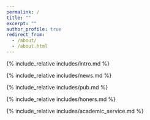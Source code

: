 ```yaml
---
permalink: /
title: ""
excerpt: ""
author_profile: true
redirect_from: 
  - /about/
  - /about.html
---
```


<span class='anchor' id='about-me'></span>
{% include_relative includes/intro.md %}

<span class='anchor' id='news'></span>
{% include_relative includes/news.md %}

<span class='anchor' id='publications'></span>
{% include_relative includes/pub.md %}

<span class='anchor' id='honors'></span>
{% include_relative includes/honers.md %}

[//]: # (<span class='anchor' id='educations'></span>)

[//]: # ({% include_relative includes/educations.md %})

[//]: # ()
[//]: # (<span class='anchor' id='experience'></span>)

[//]: # ({% include_relative includes/experience.md %})

<span class='anchor' id='academic-service'></span>
{% include_relative includes/academic_service.md %}


<script type='text/javascript' id='clustrmaps' src='//cdn.clustrmaps.com/map_v2.js?cl=47698e&w=300&t=tt&d=VCJt2AwonW3bZTbdGYyDrvOqtn6gagjRHHZRUqZxDdU&ct=000000&co=ffffff&cmo=67d6ad&cmn=35e235'></script>


